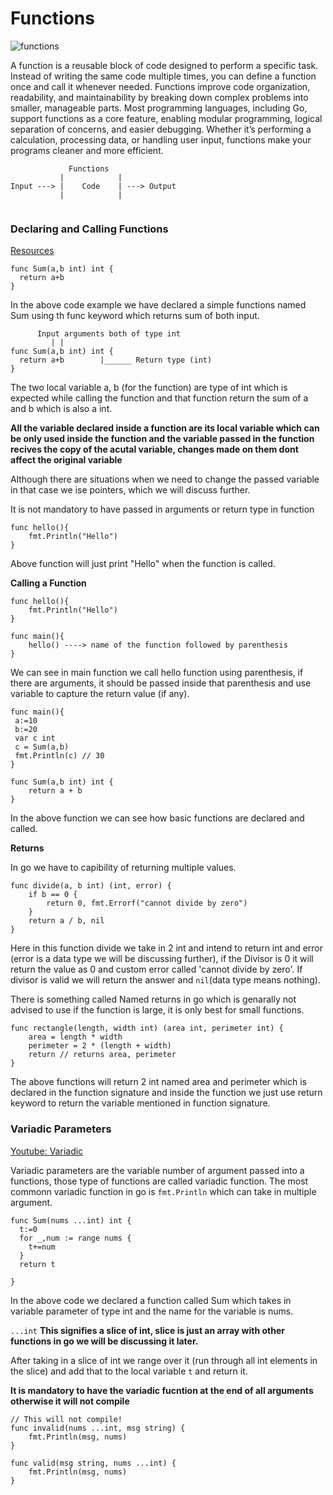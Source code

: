 # Functions

![functions](https://img.freepik.com/free-vector/scrum-method-concept-illustration_114360-13019.jpg?semt=ais_items_boosted&w=740)

A function is a reusable block of code designed to perform a specific task. Instead of writing the same code multiple times, you can define a function once and call it whenever needed. Functions improve code organization, readability, and maintainability by breaking down complex problems into smaller, manageable parts. Most programming languages, including Go, support functions as a core feature, enabling modular programming, logical separation of concerns, and easier debugging. Whether it’s performing a calculation, processing data, or handling user input, functions make your programs cleaner and more efficient.

```     
             Functions
           |            | 
Input ---> |    Code    | ---> Output
           |            | 
          
```



### Declaring and Calling Functions

[Resources](https://www.w3schools.com/go/go_functions.php)

```
func Sum(a,b int) int {
  return a+b
}
```

In the above code example we have declared a simple functions named Sum using th func keyword which returns sum of both input.

``` 
      Input arguments both of type int
         | |
func Sum(a,b int) int {
  return a+b        |______ Return type (int)
}                          

```
The two local variable a, b (for the function) are type of int which is expected while calling the function and that function return the sum of a and b which is also a int.

**All the variable declared inside a function are its local variable which can be only used inside the function and the variable passed in the function recives the copy of the acutal variable, changes made on them dont affect the original variable**

Although there are situations when we need to change the passed variable in that case we ise pointers, which we will discuss further.

It is not mandatory to have passed in arguments or return type in function

```
func hello(){
    fmt.Println("Hello")
}
```

Above function will just print "Hello" when the function is called.

**Calling a Function**

```
func hello(){
    fmt.Println("Hello")
}

func main(){
    hello() ----> name of the function followed by parenthesis
}
```

We can see in main function we call hello function using parenthesis, if there are arguments, it should be passed inside that parenthesis and use variable to capture the return value (if any).

```
func main(){
 a:=10
 b:=20
 var c int
 c = Sum(a,b)
 fmt.Println(c) // 30
}

func Sum(a,b int) int {
    return a + b
}
```

In the above function we can see how basic functions are declared and called.

**Returns**

In go we have to capibility of returning multiple values.
```
func divide(a, b int) (int, error) {
    if b == 0 {
        return 0, fmt.Errorf("cannot divide by zero")
    }
    return a / b, nil
}
```
Here in this function divide we take in 2 int and intend to return int and error (error is a data type we will be discussing further), if the Divisor is 0 it will return the value as 0 and custom error called 'cannot divide by zero'. If divisor is valid we will return the answer and `nil`(data type means nothing).

There is something called Named returns in go which is genarally not advised to use if the function is large, it is only best for small functions.

```
func rectangle(length, width int) (area int, perimeter int) {
    area = length * width
    perimeter = 2 * (length + width)
    return // returns area, perimeter
}
```

The above functions will return 2 int named area and perimeter which is declared in the function signature and inside the function we just use return keyword to return the variable mentioned in function signature.



### Variadic Parameters

[Youtube: Variadic](https://www.youtube.com/watch?v=iFiAQlbJoXY&list=PLq3etM-zISamTauFTO5-G5dqBN07ckzTk&index=36)

Variadic parameters are the variable number of argument passed into a functions, those type of functions are called variadic function. The most commonn variadic function in go is `fmt.Println` which can take in multiple argument.

```
func Sum(nums ...int) int {
  t:=0
  for _,num := range nums {
    t+=num
  }
  return t

}
```

In the above code we declared a function called Sum which takes in variable parameter of type int and the name for the variable is nums.

`...int` **This signifies a slice of int, slice is just an array with other functions in go we will be discussing it later.**

After taking in a slice of int we range over it (run through all int elements in the slice) and add that to the local variable `t` and return it.

**It is mandatory to have the variadic fucntion at the end of all arguments otherwise it will not compile**

```
// This will not compile!
func invalid(nums ...int, msg string) {
    fmt.Println(msg, nums)
}

func valid(msg string, nums ...int) {
    fmt.Println(msg, nums)
}
```